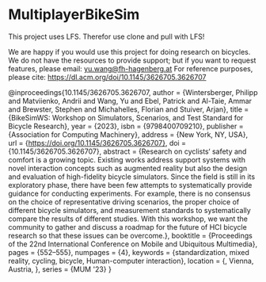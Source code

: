 ﻿# MultiplayerBikeSim

This project uses LFS. Therefor use clone and pull with LFS!

We are happy if you would use this project for doing research on bicycles. We do not have the resources to provide support; but if you want to request features, please email: yu.wang@fh-hagenberg.at 
For reference purposes, please cite: https://dl.acm.org/doi/10.1145/3626705.3626707 

@inproceedings{10.1145/3626705.3626707,
author = {Wintersberger, Philipp and Matviienko, Andrii and Wang, Yu and Ebel, Patrick and Al-Taie, Ammar and Brewster, Stephen and Michahelles, Florian and Stuiver, Arjan},
title = {BikeSimWS: Workshop on Simulators, Scenarios, and Test Standard for Bicycle Research},
year = {2023},
isbn = {9798400709210},
publisher = {Association for Computing Machinery},
address = {New York, NY, USA},
url = {https://doi.org/10.1145/3626705.3626707},
doi = {10.1145/3626705.3626707},
abstract = {Research on cyclists‘ safety and comfort is a growing topic. Existing works address support systems with novel interaction concepts such as augmented reality but also the design and evaluation of high-fidelity bicycle simulators. Since the field is still in its exploratory phase, there have been few attempts to systematically provide guidance for conducting experiments. For example, there is no consensus on the choice of representative driving scenarios, the proper choice of different bicycle simulators, and measurement standards to systematically compare the results of different studies. With this workshop, we want the community to gather and discuss a roadmap for the future of HCI bicycle research so that these issues can be overcome.},
booktitle = {Proceedings of the 22nd International Conference on Mobile and Ubiquitous Multimedia},
pages = {552–555},
numpages = {4},
keywords = {standardization, mixed reality, cycling, bicycle, Human-computer interaction},
location = {, Vienna, Austria, },
series = {MUM '23}
}
